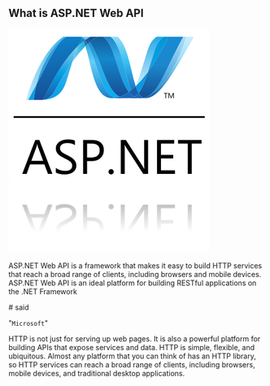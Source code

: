## What is ASP.NET Web API

![asp net](../img/asp-net-logo2.png)


ASP.NET Web API is a framework that makes it easy to build HTTP 
services that reach a broad range of clients, including browsers 
and mobile devices. ASP.NET Web API is an ideal platform for building 
RESTful applications on the .NET Framework
<!-- .element class="quote" -->

\# said
<!-- .element class="fragment" style="text-align: right" --> 
"`Microsoft`"


HTTP is not just for serving up web pages. It is also a powerful 
platform for building APIs that expose services and data. 
HTTP is simple, flexible, and ubiquitous. Almost any platform that 
you can think of has an HTTP library, so HTTP services can reach a 
broad range of clients, including browsers, mobile devices, and 
traditional desktop applications.